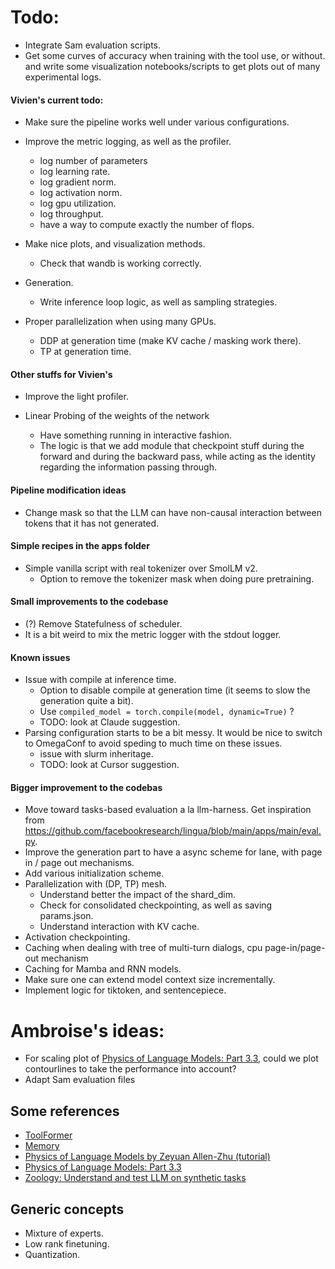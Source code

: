 # Todo:
- Integrate Sam evaluation scripts.
- Get some curves of accuracy when training with the tool use, or without. and write some visualization notebooks/scripts to get plots out of many experimental logs.

#### Vivien's current todo:

- Make sure the pipeline works well under various configurations.

- Improve the metric logging, as well as the profiler.
    - log number of parameters
    - log learning rate.
    - log gradient norm.
    - log activation norm.
    - log gpu utilization.
    - log throughput.
    - have a way to compute exactly the number of flops.

- Make nice plots, and visualization methods.
    - Check that wandb is working correctly.
- Generation.
    - Write inference loop logic, as well as sampling strategies.

- Proper parallelization when using many GPUs.
    - DDP at generation time (make KV cache / masking work there).
    - TP at generation time.

#### Other stuffs for Vivien's
- Improve the light profiler.

- Linear Probing of the weights of the network
    - Have something running in interactive fashion.
    - The logic is that we add module that checkpoint stuff during the forward and during the backward pass, while acting as the identity regarding the information passing through.

#### Pipeline modification ideas
- Change mask so that the LLM can have non-causal interaction between tokens that it has not generated.

#### Simple recipes in the apps folder
- Simple vanilla script with real tokenizer over SmolLM v2.
    - Option to remove the tokenizer mask when doing pure pretraining.

#### Small improvements to the codebase
- (?) Remove Statefulness of scheduler.
- It is a bit weird to mix the metric logger with the stdout logger.

#### Known issues
- Issue with compile at inference time.
    - Option to disable compile at generation time (it seems to slow the generation quite a bit).
    - Use `compiled_model = torch.compile(model, dynamic=True)` ?
    - TODO: look at Claude suggestion.
- Parsing configuration starts to be a bit messy. It would be nice to switch to OmegaConf to avoid speding to much time on these issues.
    - issue with slurm inheritage.
    - TODO: look at Cursor suggestion.

#### Bigger improvement to the codebas
- Move toward tasks-based evaluation a la llm-harness. Get inspiration from https://github.com/facebookresearch/lingua/blob/main/apps/main/eval.py.
- Improve the generation part to have a async scheme for lane, with page in / page out mechanisms.
- Add various initialization scheme.
- Parallelization with (DP, TP) mesh.
    - Understand better the impact of the shard_dim.
    - Check for consolidated checkpointing, as well as saving params.json.
    - Understand interaction with KV cache.
- Activation checkpointing.
- Caching when dealing with tree of multi-turn dialogs, cpu page-in/page-out mechanism
- Caching for Mamba and RNN models.
- Make sure one can extend model context size incrementally.
- Implement logic for tiktoken, and sentencepiece.

# Ambroise's ideas:
- For scaling plot of [Physics of Language Models: Part 3.3](https://arxiv.org/pdf/2404.05405), could we plot contourlines to take the performance into account?
- Adapt Sam evaluation files

## Some references
- [ToolFormer](https://arxiv.org/pdf/2302.04761)
- [Memory](https://arxiv.org/pdf/2407.01178v1)
- [Physics of Language Models by Zeyuan Allen-Zhu (tutorial)](https://www.youtube.com/watch?v=yBL7J0kgldU)
- [Physics of Language Models: Part 3.3](https://arxiv.org/pdf/2404.05405)
- [Zoology: Understand and test LLM on synthetic tasks](https://github.com/HazyResearch/zoology)

## Generic concepts
- Mixture of experts.
- Low rank finetuning.
- Quantization.
